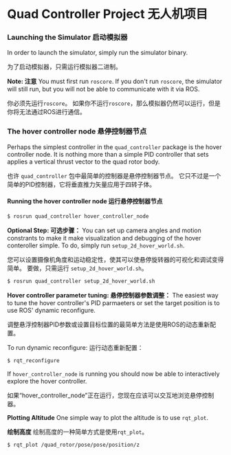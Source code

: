 # Quad Controller Project 无人机项目 #

### Launching the Simulator 启动模拟器 ###
In order to launch the simulator, simply run the simulator binary.

为了启动模拟器，只需运行模拟器二进制。

**Note: 注意**
You must first run `roscore`. If you don't run `roscore`, the
simulator will still run, but you will not be able to communicate
with it via ROS.

你必须先运行`roscore`。 如果你不运行`roscore`，那么模拟器仍然可以运行，但是你将无法通过ROS进行通信。

### The hover controller node 悬停控制器节点 ###
Perhaps the simplest controller in the `quad_controller` package is the hover
controller node. It is nothing more than a simple PID controller that sets
applies a vertical thrust vector to the quad rotor body.

也许 `quad_controller`  包中最简单的控制器是悬停控制器节点。 它只不过是一个简单的PID控制器，它将垂直推力矢量应用于四转子体。

#### Running the hover controller node 运行悬停控制器节点 ####

```sh
$ rosrun quad_controller hover_controller_node

```
**Optional Step: 可选步骤：**
You can set up camera angles and motion constrants to make it
make visualization and debugging of the hover conteroller
simple. To do, simply run `setup_2d_hover_world.sh`.

您可以设置摄像机角度和运动稳定性，使其可以使悬停旋转器的可视化和调试变得简单。 要做，只需运行 `setup_2d_hover_world.sh`。

```sh
$ rosrun quad_controller setup_2d_hover_world.sh
```

**Hover controller parameter tuning: 悬停控制器参数调整：**
The easiest way to tune the hover controller's PID parmaeters
or set the target position is to use ROS' dynamic reconfigure.

调整悬浮控制器PID参数或设置目标位置的最简单方法是使用ROS的动态重新配置。

To run dynamic reconfigure: 运行动态重新配置：
```sh
$ rqt_reconfigure
```

If `hover_controller_node` is running you should now be able
to interactively explore the hover controller.

如果“hover_controller_node”正在运行，您现在应该可以交互地浏览悬停控制器。

**Plotting Altitude**
One simple way to plot the altitude is to use `rqt_plot`. 

**绘制高度**
绘制高度的一种简单方式是使用`rqt_plot`。

```sh
$ rqt_plot /quad_rotor/pose/pose/position/z
```
